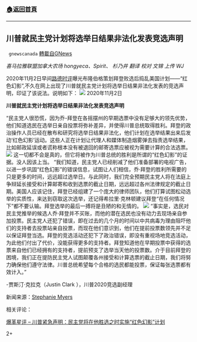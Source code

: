 ###  [:house:返回首頁](https://github.com/ourhimalayas/txt)
---

## 川普就民主党计划将选举日结果非法化发表竞选声明
` gnewscanada` [轉載自GNews](https://gnews.org/zh-hans/518423/)

*喜马拉雅联盟加拿大农场 hongyeca、Spirit、 杉乃井 翻译
校对 文锦 上传 WJ*

2020年11月2日早间[路德时评](https://www.youtube.com/watch?v=ezQnl9O-r2I)曝光布隆伯格策划拜登败选后捣乱美国计划——“红色幻影”,不久在网上出现了川普就民主党计划将选举日结果非法化发表的竞选声明，印证了该说法。说明如下：
![]()![](https://gnews-media-offload.s3.amazonaws.com/wp-content/uploads/2020/11/02172547/Trump-1-1.jpg)
2020年11月2日

**川普就民主党计划将选举日结果非法化发表竞选声明**

“民主党人很恐慌，因为乔-拜登在各摇摆州的早期选票中没有足够大的领先优势，他们知道选民在选举日亲自投票将弥补差异，并使得川普总统取得胜利。拜登的政治操作人员已经在散布和研究将选举日结果非法化，他们计划在选举结果出来后发动‘红色幻影’运动。这些人正在计划让代理人和媒体制造烟雾弹去指责选举结果， 比如邮政延误或者谎称根本没有被退回的邮寄选票应被视为需要计算的合法选票。
![]()![](https://gnews-media-offload.s3.amazonaws.com/wp-content/uploads/2020/11/02172600/Trump-2.jpg)
这一切都不会是真的，但它将被作为川普总统的胜利是所谓的“红色幻影”的证据。没人因该上当。
“我们知道，民主党人已经削减了他们准备部署的电视广告，以进一步巩固“红色幻影”的错误信息，试图让人们相信，乔·拜登的胜利所需要的只是更多的时间，远远超过选举日。与此同时，我们完全预期民主党人将在法庭上争辩延长接受和计算邮寄和收到选票的截止日期，远远超过各州法律规定的截止日期。美国人应该记住，拜登已经组建了一个庞大的律师团队，他们打算试图松动选举的实质性，来达到窃取这次选举，还记得希拉里·克林顿建议拜登“在任何情况下”都不要认输。拜登选举的最后一搏将是丑陋的和无情的。
![]()![](https://gnews-media-offload.s3.amazonaws.com/wp-content/uploads/2020/11/02172613/Trump-3.jpg)
“事实是，选民对民主党推举的候选人乔·拜登并不买账，而他的潜在选民也没有动力去现场亲自参加投票。民主党人还犯了错误，即在过去的几个月的时间以中共病毒为理由阻吓他们的支持者去投票站亲自投票，而现在他们意识到，他们在提前投票数领先并不足以保证拜登当选。拜登的竞选活动还犯下了政治错误，即没有重视场地竞选活动，为此他们付出了代价，没能获得更多的支持者。拜登知道他在早期投票中获得的选票来自他们已经拥有的支持者，提前预支了选举当天他的投票数。介于目前拜登的困境，我们正在提防民主党人试图颠覆各州接受和计算选票的截止日期，我们将努力确保他们遵守法律。川普总统希望每个合格的选民都能投票，保证每张选票都有效计入。”

-贾斯汀·克拉克（Justin Clark ），川普2020竞选副经理

新闻来源：[Stephanie Myers](https://twitter.com/_StephanieMyers/status/1323302669289627648)



相关评论：

[爆革星评 – 川普紧急声明：民主党将在他胜选之时实施“红色幻影”计划](https://gnews.org/zh-hans/518325/)



2+
